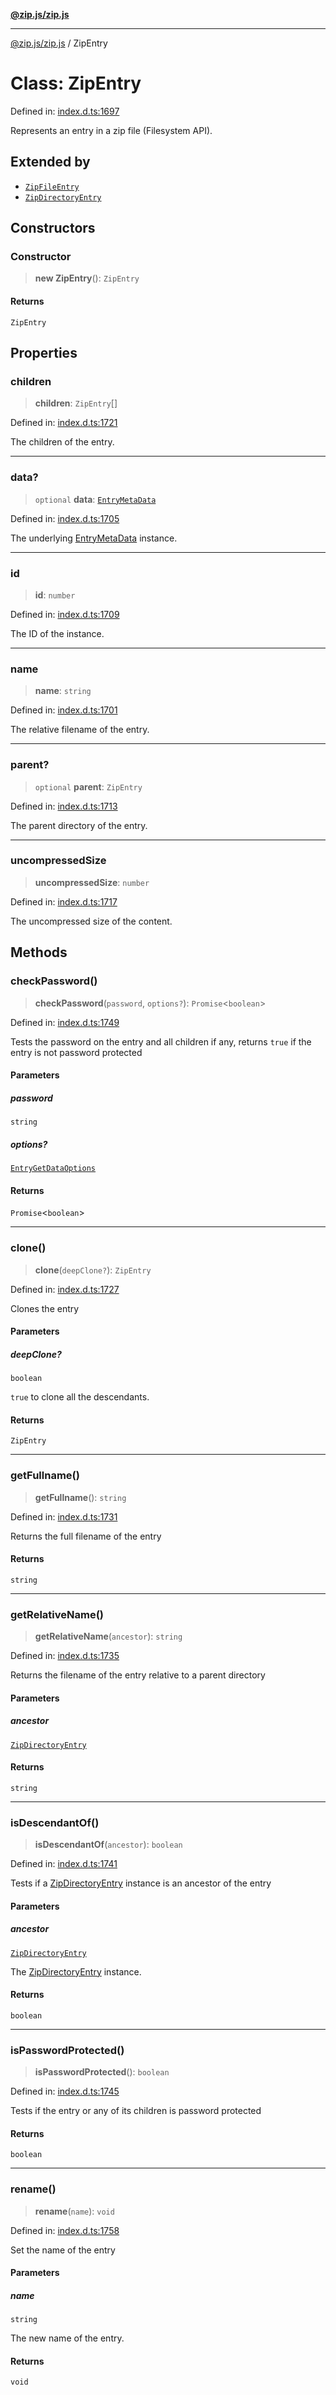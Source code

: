 [**@zip.js/zip.js**](../README.md)

***

[@zip.js/zip.js](../globals.md) / ZipEntry

# Class: ZipEntry

Defined in: [index.d.ts:1697](https://github.com/gildas-lormeau/zip.js/blob/cd8507443514e12617ac25921566eb3131bcdbff/index.d.ts#L1697)

Represents an entry in a zip file (Filesystem API).

## Extended by

- [`ZipFileEntry`](ZipFileEntry.md)
- [`ZipDirectoryEntry`](ZipDirectoryEntry.md)

## Constructors

### Constructor

> **new ZipEntry**(): `ZipEntry`

#### Returns

`ZipEntry`

## Properties

### children

> **children**: `ZipEntry`[]

Defined in: [index.d.ts:1721](https://github.com/gildas-lormeau/zip.js/blob/cd8507443514e12617ac25921566eb3131bcdbff/index.d.ts#L1721)

The children of the entry.

***

### data?

> `optional` **data**: [`EntryMetaData`](../interfaces/EntryMetaData.md)

Defined in: [index.d.ts:1705](https://github.com/gildas-lormeau/zip.js/blob/cd8507443514e12617ac25921566eb3131bcdbff/index.d.ts#L1705)

The underlying [EntryMetaData](../interfaces/EntryMetaData.md) instance.

***

### id

> **id**: `number`

Defined in: [index.d.ts:1709](https://github.com/gildas-lormeau/zip.js/blob/cd8507443514e12617ac25921566eb3131bcdbff/index.d.ts#L1709)

The ID of the instance.

***

### name

> **name**: `string`

Defined in: [index.d.ts:1701](https://github.com/gildas-lormeau/zip.js/blob/cd8507443514e12617ac25921566eb3131bcdbff/index.d.ts#L1701)

The relative filename of the entry.

***

### parent?

> `optional` **parent**: `ZipEntry`

Defined in: [index.d.ts:1713](https://github.com/gildas-lormeau/zip.js/blob/cd8507443514e12617ac25921566eb3131bcdbff/index.d.ts#L1713)

The parent directory of the entry.

***

### uncompressedSize

> **uncompressedSize**: `number`

Defined in: [index.d.ts:1717](https://github.com/gildas-lormeau/zip.js/blob/cd8507443514e12617ac25921566eb3131bcdbff/index.d.ts#L1717)

The uncompressed size of the content.

## Methods

### checkPassword()

> **checkPassword**(`password`, `options?`): `Promise`\<`boolean`\>

Defined in: [index.d.ts:1749](https://github.com/gildas-lormeau/zip.js/blob/cd8507443514e12617ac25921566eb3131bcdbff/index.d.ts#L1749)

Tests the password on the entry and all children if any, returns `true` if the entry is not password protected

#### Parameters

##### password

`string`

##### options?

[`EntryGetDataOptions`](../interfaces/EntryGetDataOptions.md)

#### Returns

`Promise`\<`boolean`\>

***

### clone()

> **clone**(`deepClone?`): `ZipEntry`

Defined in: [index.d.ts:1727](https://github.com/gildas-lormeau/zip.js/blob/cd8507443514e12617ac25921566eb3131bcdbff/index.d.ts#L1727)

Clones the entry

#### Parameters

##### deepClone?

`boolean`

`true` to clone all the descendants.

#### Returns

`ZipEntry`

***

### getFullname()

> **getFullname**(): `string`

Defined in: [index.d.ts:1731](https://github.com/gildas-lormeau/zip.js/blob/cd8507443514e12617ac25921566eb3131bcdbff/index.d.ts#L1731)

Returns the full filename of the entry

#### Returns

`string`

***

### getRelativeName()

> **getRelativeName**(`ancestor`): `string`

Defined in: [index.d.ts:1735](https://github.com/gildas-lormeau/zip.js/blob/cd8507443514e12617ac25921566eb3131bcdbff/index.d.ts#L1735)

Returns the filename of the entry relative to a parent directory

#### Parameters

##### ancestor

[`ZipDirectoryEntry`](ZipDirectoryEntry.md)

#### Returns

`string`

***

### isDescendantOf()

> **isDescendantOf**(`ancestor`): `boolean`

Defined in: [index.d.ts:1741](https://github.com/gildas-lormeau/zip.js/blob/cd8507443514e12617ac25921566eb3131bcdbff/index.d.ts#L1741)

Tests if a [ZipDirectoryEntry](ZipDirectoryEntry.md) instance is an ancestor of the entry

#### Parameters

##### ancestor

[`ZipDirectoryEntry`](ZipDirectoryEntry.md)

The [ZipDirectoryEntry](ZipDirectoryEntry.md) instance.

#### Returns

`boolean`

***

### isPasswordProtected()

> **isPasswordProtected**(): `boolean`

Defined in: [index.d.ts:1745](https://github.com/gildas-lormeau/zip.js/blob/cd8507443514e12617ac25921566eb3131bcdbff/index.d.ts#L1745)

Tests if the entry or any of its children is password protected

#### Returns

`boolean`

***

### rename()

> **rename**(`name`): `void`

Defined in: [index.d.ts:1758](https://github.com/gildas-lormeau/zip.js/blob/cd8507443514e12617ac25921566eb3131bcdbff/index.d.ts#L1758)

Set the name of the entry

#### Parameters

##### name

`string`

The new name of the entry.

#### Returns

`void`
